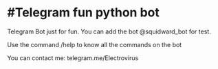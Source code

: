 #Telegram fun python bot
=========

Telegram Bot just for fun. You can add the bot @squidward_bot for test.

Use the command /help to know all the commands on the bot

You can contact me: telegram.me/Electrovirus
